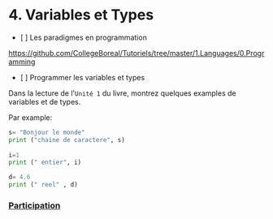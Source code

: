 # 4. Variables et Types


- [ ] Les paradigmes en programmation

https://github.com/CollegeBoreal/Tutoriels/tree/master/1.Languages/0.Programming

- [ ] Programmer les variables et types


Dans la lecture de l'`Unité 1` du livre, montrez quelques examples de variables et de types.

Par example:

```python
s= "Bonjour le monde" 
print ("chaine de caractere", s)
 
i=1
print (" entier", i)

d= 4.6
print (" reel" , d)
```

### [Participation](.scripts/Participation.md)


